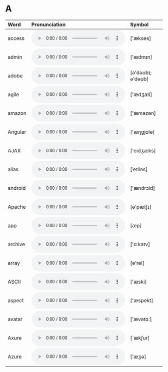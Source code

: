 
# A

| Word  | Pronunciation | Symbol |
| :-- | :-- | :-- |
| access | <audio :src="$withBase('/audio/access.mp3')" controls="controls" controlslist="nodownload"></audio> | ['ækses] |
| admin | <audio :src="$withBase('/audio/admin.mp3')" controls="controls" controlslist="nodownload"></audio> | ['ædmɪn] |
| adobe | <audio :src="$withBase('/audio/adobe.mp3')" controls="controls" controlslist="nodownload"></audio> | [ə'dəʊbɪ; ə'dəʊb] |
| agile | <audio :src="$withBase('/audio/agile.mp3')" controls="controls" controlslist="nodownload"></audio> | ['ædʒaɪl] |
| amazon | <audio :src="$withBase('/audio/amazon.mp3')" controls="controls" controlslist="nodownload"></audio> | ['æməzən] |
| Angular | <audio :src="$withBase('/audio/Angular.mp3')" controls="controls" controlslist="nodownload"></audio> | ['æŋgjʊlə] |
| AJAX | <audio :src="$withBase('/audio/AJAX.mp3')" controls="controls" controlslist="nodownload"></audio> | ['eidʒæks] |
| alias | <audio :src="$withBase('/audio/alias.mp3')" controls="controls" controlslist="nodownload"></audio> | [ˈeɪliəs] |
| android | <audio :src="$withBase('/audio/android.mp3')" controls="controls" controlslist="nodownload"></audio> | ['ændrɔid] |
| Apache | <audio :src="$withBase('/audio/Apache.mp3')" controls="controls" controlslist="nodownload"></audio> | [ə'pætʃɪ] |
| app | <audio :src="$withBase('/audio/app.mp3')" controls="controls" controlslist="nodownload"></audio> | [æp] |
| archive | <audio :src="$withBase('/audio/archive.mp3')" controls="controls" controlslist="nodownload"></audio> | ['ɑːkaɪv] |
| array | <audio :src="$withBase('/audio/array.mp3')" controls="controls" controlslist="nodownload"></audio> | [ə'rei] |
| ASCII | <audio :src="$withBase('/audio/ASCII.mp3')" controls="controls" controlslist="nodownload"></audio> | ['æski] |
| aspect | <audio :src="$withBase('/audio/aspect.mp3')" controls="controls" controlslist="nodownload"></audio> | ['æspekt] |
| avatar | <audio :src="$withBase('/audio/avatar.mp3')" controls="controls" controlslist="nodownload"></audio> | ['ævətɑː] |
| Axure | <audio :src="$withBase('/audio/Axure.mp3')" controls="controls" controlslist="nodownload"></audio> | [`æk∫ur] |
| Azure | <audio :src="$withBase('/audio/Azure.mp3')" controls="controls" controlslist="nodownload"></audio> | ['æʒə] |

